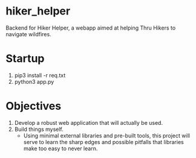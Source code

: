 # hiker_helper
Backend for Hiker Helper, a webapp aimed at helping Thru Hikers to navigate wildfires.

# Startup
1. pip3 install -r req.txt
2. python3 app.py

# Objectives
1. Develop a robust web application that will actually be used.
2. Build things myself.
   - Using minimal external libraries and pre-built tools, this project will serve to learn the sharp edges and possible pitfalls that libraries make too easy to never learn.
